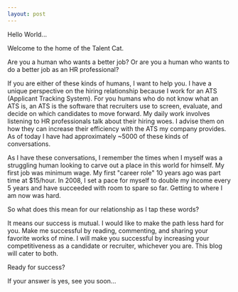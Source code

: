 ```yaml
---
layout: post
---
```


Hello World...

Welcome to the home of the Talent Cat.

Are you a human who wants a better job? Or are you a human who wants to do a better job as an HR professional?

If you are either of these kinds of humans, I want to help you. I have a unique perspective on the hiring relationship because I work for an ATS (Applicant Tracking System). For you humans who do not know what an ATS is, an ATS is the software that recruiters use to screen, evaluate, and decide on which candidates to move forward. My daily work involves listening to HR professionals talk about their hiring woes. I advise them on how they can increase their efficiency with the ATS my company provides. As of today I have had approximately ~5000 of these kinds of conversations.

As I have these conversations, I remember the times when I myself was a struggling human looking to carve out a place in this world for himself. My first job was minimum wage. My first "career role" 10 years ago was part time at $15/hour. In 2008, I set a pace for myself to double my income every 5 years and have succeeded with room to spare so far. Getting to where I am now was hard.

So what does this mean for our relationship as I tap these words?

It means our success is mutual. I would like to make the path less hard for you. Make me successful by reading, commenting, and sharing your favorite works of mine. I will make you successful by increasing your competitiveness as a candidate or recruiter, whichever you are. This blog will cater to both.

Ready for success?

If your answer is yes, see you soon...
